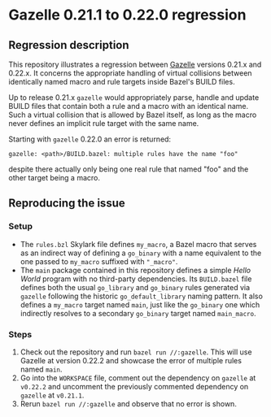 # Gazelle 0.21.1 to 0.22.0 regression

## Regression description

This repository illustrates a regression between [Gazelle] versions 0.21.x and 0.22.x. It concerns
the appropriate handling of virtual collisions between identically named macro and rule targets
inside Bazel's BUILD files.

Up to release 0.21.x `gazelle` would appropriately parse, handle and update BUILD files that contain
both a rule and a macro with an identical name. Such a virtual collision that is allowed by Bazel
itself, as long as the macro never defines an implicit rule target with the same name.

Starting with `gazelle` 0.22.0 an error is returned:

```text
gazelle: <path>/BUILD.bazel: multiple rules have the name "foo"
```

despite there actually only being one real rule that named "foo" and the other target being a macro.

[Gazelle]: github.com/bazelbuild/bazel-gazelle

## Reproducing the issue

### Setup

* The `rules.bzl` Skylark file defines `my_macro`, a Bazel macro that serves as an indirect way of
  defining a `go_binary` with a name equivalent to the one passed to `my_macro` suffixed with
  `"_macro"`.
* The `main` package contained in this repository defines a simple _Hello World_ program with no
  third-party dependencies. Its `BUILD.bazel` file defines both the usual `go_library` and
  `go_binary` rules generated via `gazelle` following the historic `go_default_library` naming
  pattern. It also defines a `my_macro` target named `main`, just like the `go_binary` one which
  indirectly resolves to a secondary `go_binary` target named `main_macro`.

### Steps

1. Check out the repository and run `bazel run //:gazelle`. This will use Gazelle at version 0.22.2
    and showcase the error of multiple rules named `main`.
1. Go into the `WORKSPACE` file, comment out the dependency on `gazelle` at `v0.22.2` and uncomment
    the previously commented dependency on `gazelle` at `v0.21.1`.
1. Rerun `bazel run //:gazelle` and observe that no error is shown.
